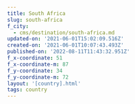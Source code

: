 ```yaml
---
title: South Africa
slug: south-africa
f_city:
  - cms/destination/south-africa.md
updated-on: '2021-06-01T15:02:09.516Z'
created-on: '2021-06-01T10:07:43.493Z'
published-on: '2022-08-11T11:43:32.951Z'
f_x-coordinate: 51
f_x-coordinate-m: 87
f_y-coordinate: 34
f_y-coordinate-m: 72
layout: '[country].html'
tags: country
---
```



